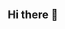 ## Hi there 👋

<!--
**AIvory133/AIvory133** is a ✨ _special_ ✨ repository because its `README.md` (this file) appears on your GitHub profile.

Here are some ideas to get you started:

- 🔭 I’m currently working on ... IT degree from WGU
- 🌱 I’m currently learning ... How to transition from On Prem Tech Support to Cloud Support
- 👯 I’m looking to collaborate on ... AWS Cloud Projects
- 🤔 I’m looking for help with ... AWS Cloud Projects
- 💬 Ask me about ... Anything
- 📫 How to reach me: ... Find me on Linkedin https://www.linkedin.com/in/arsenio-ivory-1a0397226/
- 😄 Pronouns: ... Him
- ⚡ Fun fact: ... I use to be a Crossfit Trainer
-->
